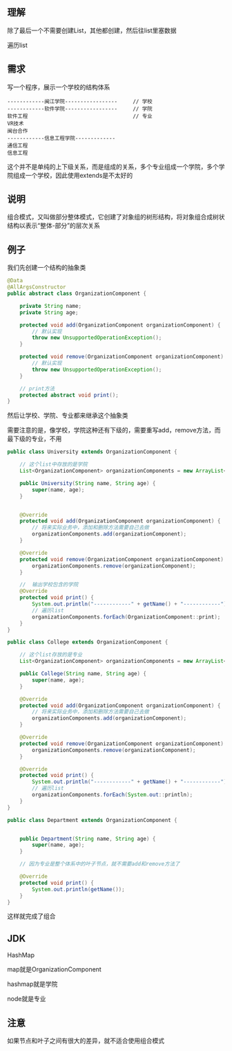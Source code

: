 ## 理解

除了最后一个不需要创建List，其他都创建，然后往list里塞数据

遍历list

## 需求

写一个程序，展示一个学校的结构体系

```
------------闽江学院-----------------     // 学校
------------软件学院-----------------     // 学院
软件工程                                  // 专业
VR技术
闽台合作
------------信息工程学院-------------
通信工程
信息工程
```

这个并不是单纯的上下级关系，而是组成的关系，多个专业组成一个学院，多个学院组成一个学校，因此使用extends是不太好的

## 说明

组合模式，又叫做部分整体模式，它创建了对象组的树形结构，将对象组合成树状结构以表示“整体-部分”的层次关系



## 例子

我们先创建一个结构的抽象类

```java
@Data
@AllArgsConstructor
public abstract class OrganizationComponent {

    private String name;
    private String age;

    protected void add(OrganizationComponent organizationComponent) {
        // 默认实现
        throw new UnsupportedOperationException();
    }

    protected void remove(OrganizationComponent organizationComponent) {
        // 默认实现
        throw new UnsupportedOperationException();
    }

    // print方法
    protected abstract void print();
}
```

然后让学校、学院、专业都来继承这个抽象类

需要注意的是，像学校，学院这种还有下级的，需要重写add，remove方法，而最下级的专业，不用

```java
public class University extends OrganizationComponent {

    // 这个list中存放的是学院
    List<OrganizationComponent> organizationComponents = new ArrayList<>();

    public University(String name, String age) {
        super(name, age);
    }


    @Override
    protected void add(OrganizationComponent organizationComponent) {
        // 将来实际业务中，添加和删除方法需要自己去做
        organizationComponents.add(organizationComponent);
    }

    @Override
    protected void remove(OrganizationComponent organizationComponent) {
        organizationComponents.remove(organizationComponent);
    }

    //  输出学校包含的学院
    @Override
    protected void print() {
        System.out.println("------------" + getName() + "------------");
        // 遍历list
        organizationComponents.forEach(OrganizationComponent::print);
    }
}
```

```java
public class College extends OrganizationComponent {

    // 这个list存放的是专业
    List<OrganizationComponent> organizationComponents = new ArrayList<>();

    public College(String name, String age) {
        super(name, age);
    }

    @Override
    protected void add(OrganizationComponent organizationComponent) {
        // 将来实际业务中，添加和删除方法需要自己去做
        organizationComponents.add(organizationComponent);
    }

    @Override
    protected void remove(OrganizationComponent organizationComponent) {
        organizationComponents.remove(organizationComponent);
    }

    @Override
    protected void print() {
        System.out.println("------------" + getName() + "------------");
        // 遍历list
        organizationComponents.forEach(System.out::println);
    }
}
```

```java
public class Department extends OrganizationComponent {


    public Department(String name, String age) {
        super(name, age);
    }

    // 因为专业是整个体系中的叶子节点，就不需要add和remove方法了

    @Override
    protected void print() {
        System.out.println(getName());
    }
}
```

这样就完成了组合



## JDK

HashMap

map就是OrganizationComponent

hashmap就是学院

node就是专业

## 注意

如果节点和叶子之间有很大的差异，就不适合使用组合模式